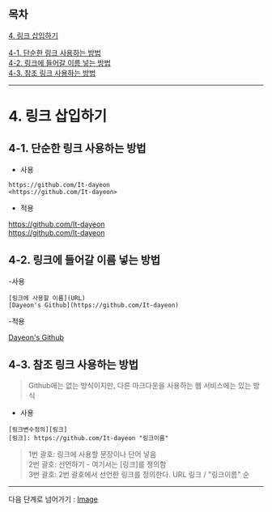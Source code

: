 ## 목차

[4. 링크 삽입하기](#4-링크-삽입하기)  

[4-1. 단순한 링크 사용하는 방법](#4-1-단순한-링크-사용하는-방법)   
[4-2. 링크에 들어갈 이름 넣는 방법](#4-2-링크에-들어갈-이름-넣는-방법)  
[4-3. 참조 링크 사용하는 방법](#4-3-참조-링크-사용하는-방법)

---

# 4. 링크 삽입하기
## 4-1. 단순한 링크 사용하는 방법

- 사용
```
https://github.com/It-dayeon  
<https://github.com/It-dayeon>
```

- 적용

https://github.com/It-dayeon  
<https://github.com/It-dayeon>

## 4-2. 링크에 들어갈 이름 넣는 방법

-사용
```
[링크에 사용할 이름](URL)
[Dayeon's Github](https://github.com/It-dayeon)
```

-적용

[Dayeon's Github](https://github.com/It-dayeon)

## 4-3. 참조 링크 사용하는 방법

> Github에는 없는 방식이지만, 다른 마크다운을 사용하는 웹 서비스에는 있는 방식

- 사용
```
[링크변수정의][링크]
[링크]: https://github.com/It-dayeon "링크이름"
```
> 1번 괄호: 링크에 사용할 문장이나 단어 넣음   
> 2번 괄호: 선언하기 - 여기서는 [링크]를 정의함  
> 3번 괄호: 2번 괄호에서 선언한 링크를 정의한다. URL 링크 / "링크이름" 순 

---

다음 단계로 넘어가기 : [Image](https://github.com/It-dayeon/markdown/blob/master/5_image.md)
